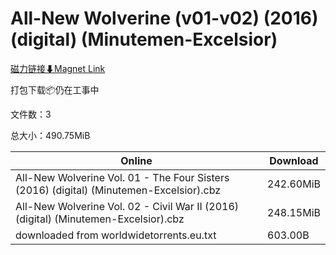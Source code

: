 # All-New Wolverine (v01-v02) (2016) (digital) (Minutemen-Excelsior)

[磁力链接⬇Magnet Link](magnet:?xt=urn:btih:1e2543c0336cbc123de95f8267edf9df3a62f6da&dn=All-New%20Wolverine%20%28v01-v02%29%20%282016%29%20%28digital%29%20%28Minutemen-Excelsior%29)

打包下载📦仍在工事中

文件数：3

总大小：490.75MiB

Online | Download
--- | ---
All-New Wolverine Vol. 01 - The Four Sisters (2016) (digital) (Minutemen-Excelsior).cbz | 242.60MiB
All-New Wolverine Vol. 02 - Civil War II (2016) (digital) (Minutemen-Excelsior).cbz | 248.15MiB
downloaded from worldwidetorrents.eu.txt | 603.00B